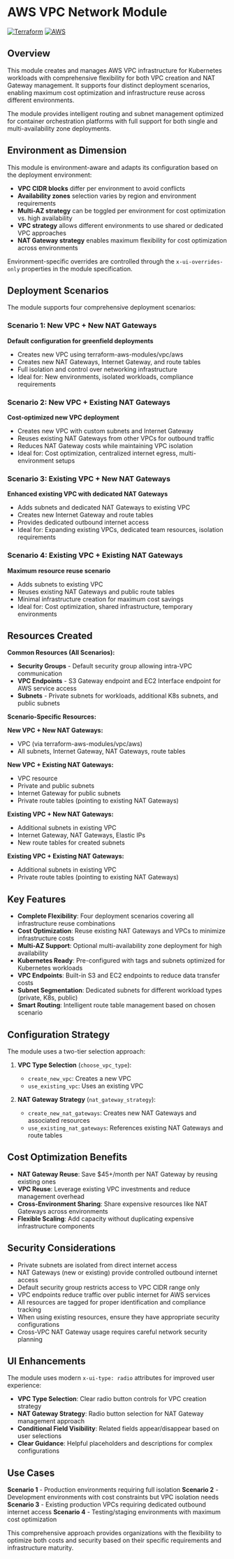 # AWS VPC Network Module

[![Terraform](https://img.shields.io/badge/Terraform-v1.5.7-blue.svg)](https://terraform.io)
[![AWS](https://img.shields.io/badge/AWS-Provider-orange.svg)](https://registry.terraform.io/providers/hashicorp/aws/latest)

## Overview

This module creates and manages AWS VPC infrastructure for Kubernetes workloads with comprehensive flexibility for both VPC creation and NAT Gateway management. It supports four distinct deployment scenarios, enabling maximum cost optimization and infrastructure reuse across different environments.

The module provides intelligent routing and subnet management optimized for container orchestration platforms with full support for both single and multi-availability zone deployments.

## Environment as Dimension

This module is environment-aware and adapts its configuration based on the deployment environment:

- **VPC CIDR blocks** differ per environment to avoid conflicts
- **Availability zones** selection varies by region and environment requirements  
- **Multi-AZ strategy** can be toggled per environment for cost optimization vs. high availability
- **VPC strategy** allows different environments to use shared or dedicated VPC approaches
- **NAT Gateway strategy** enables maximum flexibility for cost optimization across environments

Environment-specific overrides are controlled through the `x-ui-overrides-only` properties in the module specification.

## Deployment Scenarios

The module supports four comprehensive deployment scenarios:

### Scenario 1: New VPC + New NAT Gateways
**Default configuration for greenfield deployments**
- Creates new VPC using terraform-aws-modules/vpc/aws
- Creates new NAT Gateways, Internet Gateway, and route tables
- Full isolation and control over networking infrastructure
- Ideal for: New environments, isolated workloads, compliance requirements

### Scenario 2: New VPC + Existing NAT Gateways
**Cost-optimized new VPC deployment**
- Creates new VPC with custom subnets and Internet Gateway
- Reuses existing NAT Gateways from other VPCs for outbound traffic
- Reduces NAT Gateway costs while maintaining VPC isolation
- Ideal for: Cost optimization, centralized internet egress, multi-environment setups

### Scenario 3: Existing VPC + New NAT Gateways
**Enhanced existing VPC with dedicated NAT Gateways**
- Adds subnets and dedicated NAT Gateways to existing VPC
- Creates new Internet Gateway and route tables
- Provides dedicated outbound internet access
- Ideal for: Expanding existing VPCs, dedicated team resources, isolation requirements

### Scenario 4: Existing VPC + Existing NAT Gateways
**Maximum resource reuse scenario**
- Adds subnets to existing VPC
- Reuses existing NAT Gateways and public route tables
- Minimal infrastructure creation for maximum cost savings
- Ideal for: Cost optimization, shared infrastructure, temporary environments

## Resources Created

**Common Resources (All Scenarios):**
- **Security Groups** - Default security group allowing intra-VPC communication
- **VPC Endpoints** - S3 Gateway endpoint and EC2 Interface endpoint for AWS service access
- **Subnets** - Private subnets for workloads, additional K8s subnets, and public subnets

**Scenario-Specific Resources:**

**New VPC + New NAT Gateways:**
- VPC (via terraform-aws-modules/vpc/aws)
- All subnets, Internet Gateway, NAT Gateways, route tables

**New VPC + Existing NAT Gateways:**
- VPC resource
- Private and public subnets
- Internet Gateway for public subnets
- Private route tables (pointing to existing NAT Gateways)

**Existing VPC + New NAT Gateways:**
- Additional subnets in existing VPC
- Internet Gateway, NAT Gateways, Elastic IPs
- New route tables for created subnets

**Existing VPC + Existing NAT Gateways:**
- Additional subnets in existing VPC
- Private route tables (pointing to existing NAT Gateways)

## Key Features

- **Complete Flexibility**: Four deployment scenarios covering all infrastructure reuse combinations
- **Cost Optimization**: Reuse existing NAT Gateways and VPCs to minimize infrastructure costs
- **Multi-AZ Support**: Optional multi-availability zone deployment for high availability
- **Kubernetes Ready**: Pre-configured with tags and subnets optimized for Kubernetes workloads
- **VPC Endpoints**: Built-in S3 and EC2 endpoints to reduce data transfer costs
- **Subnet Segmentation**: Dedicated subnets for different workload types (private, K8s, public)
- **Smart Routing**: Intelligent route table management based on chosen scenario

## Configuration Strategy

The module uses a two-tier selection approach:

1. **VPC Type Selection** (`choose_vpc_type`):
   - `create_new_vpc`: Creates a new VPC
   - `use_existing_vpc`: Uses an existing VPC

2. **NAT Gateway Strategy** (`nat_gateway_strategy`):
   - `create_new_nat_gateways`: Creates new NAT Gateways and associated resources
   - `use_existing_nat_gateways`: References existing NAT Gateways and route tables

## Cost Optimization Benefits

- **NAT Gateway Reuse**: Save $45+/month per NAT Gateway by reusing existing ones
- **VPC Reuse**: Leverage existing VPC investments and reduce management overhead
- **Cross-Environment Sharing**: Share expensive resources like NAT Gateways across environments
- **Flexible Scaling**: Add capacity without duplicating expensive infrastructure components

## Security Considerations

- Private subnets are isolated from direct internet access
- NAT Gateways (new or existing) provide controlled outbound internet access
- Default security group restricts access to VPC CIDR range only
- VPC endpoints reduce traffic over public internet for AWS services
- All resources are tagged for proper identification and compliance tracking
- When using existing resources, ensure they have appropriate security configurations
- Cross-VPC NAT Gateway usage requires careful network security planning

## UI Enhancements

The module uses modern `x-ui-type: radio` attributes for improved user experience:
- **VPC Type Selection**: Clear radio button controls for VPC creation strategy
- **NAT Gateway Strategy**: Radio button selection for NAT Gateway management approach
- **Conditional Field Visibility**: Related fields appear/disappear based on user selections
- **Clear Guidance**: Helpful placeholders and descriptions for complex configurations

## Use Cases

**Scenario 1** - Production environments requiring full isolation
**Scenario 2** - Development environments with cost constraints but VPC isolation needs
**Scenario 3** - Existing production VPCs requiring dedicated outbound internet access
**Scenario 4** - Testing/staging environments with maximum cost optimization

This comprehensive approach provides organizations with the flexibility to optimize both costs and security based on their specific requirements and infrastructure maturity.